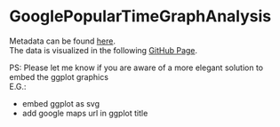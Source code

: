# GooglePopularTimeGraphAnalysis
Metadata can be found [here](https://github.com/kalakaru/GooglePopularTimeGraphAnalysis/blob/master/Metadata.md). <br>
The data is visualized in the following [GitHub Page](https://kalakaru.github.io/GooglePopularTimeGraphAnalysis/).

PS: Please let me know if you are aware of a more elegant solution to embed the ggplot graphics <br>
E.G.: <br>
- embed ggplot as svg <br>
- add google maps url in ggplot title <br>
